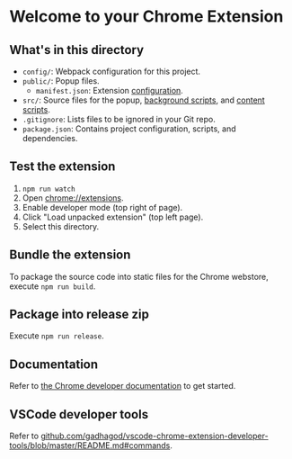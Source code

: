 # Welcome to your Chrome Extension

## What's in this directory
* `config/`: Webpack configuration for this project.
* `public/`: Popup files.
    * `manifest.json`: Extension [configuration](https://developer.chrome.com/docs/extensions/mv2/manifest/).
* `src/`: Source files for the popup, [background scripts](https://developer.chrome.com/docs/extensions/mv3/service_workers/#manifest), and [content scripts](https://developer.chrome.com/docs/extensions/mv3/content_scripts/).
* `.gitignore`: Lists files to be ignored in your Git repo.
* `package.json`: Contains project configuration, scripts, and dependencies.

## Test the extension
1. `npm run watch`
2. Open [chrome://extensions](chrome://extensions).
3. Enable developer mode (top right of page).
4. Click "Load unpacked extension" (top left page).
5. Select this directory.

## Bundle the extension
To package the source code into static files for the Chrome webstore, execute `npm run build`.

## Package into release zip
Execute `npm run release`.

## Documentation
Refer to [the Chrome developer documentation](https://developer.chrome.com/docs/extensions/mv3/getstarted/) to get started.

## VSCode developer tools
Refer to [github.com/gadhagod/vscode-chrome-extension-developer-tools/blob/master/README.md#commands](https://github.com/gadhagod/vscode-chrome-extension-developer-tools/blob/master/README.md#commands).